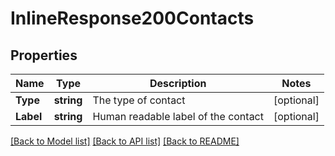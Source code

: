 # InlineResponse200Contacts

## Properties

Name | Type | Description | Notes
------------ | ------------- | ------------- | -------------
**Type** | **string** | The type of contact | [optional] 
**Label** | **string** | Human readable label of the contact | [optional] 

[[Back to Model list]](../README.md#documentation-for-models) [[Back to API list]](../README.md#documentation-for-api-endpoints) [[Back to README]](../README.md)


